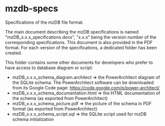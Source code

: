 mzdb-specs
==========

Specifications of the mzDB file format.

The main document describing the mzDB specifications is named "mzDB_x.x.x_specifications.docx", "x.x.x" being the version number of the corresponding specifications. This document is also provided in the PDF format.
For each version of the specifications, a dedicated folder has been created.

This folder contains some other documents for developers who prefer to have access to database diagram or script:
* mzDB_x.x.x_schema_diagram.architect => the PowerArchitect diagram of the SQLite schema. The PowerArchitect software can be downloaded from its Google Code page: https://code.google.com/p/power-architect/
* mzDB_x.x.x_schema_documentation.html => the HTML documentation of the schema (as exported from PowerArchitect)
* mzDB_x.x.x_schema_picture.pdf => the picture of the schema in PDF format (as exported from PowerArchitect)
* mzDB_x.x.x_schema_script.sql => the SQLite script used for mzDB schema initialization
